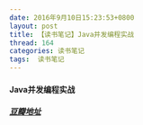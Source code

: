 ```yaml
---
date: 2016年9月10日15:23:53+0800
layout: post
title: 【读书笔记】Java并发编程实战
thread: 164
categories: 读书笔记
tags:  读书笔记
---
```


#### Java并发编程实战
##### [豆瓣地址](https://book.douban.com/subject/10484692/)